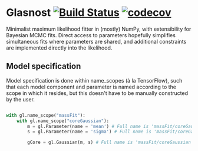 Glasnost [![Build Status](https://travis-ci.com/dpohanlon/Glasnost.svg?token=6U7ubPocKxuFEpjJP4aK&branch=master)](https://travis-ci.com/dpohanlon/Glasnost) [![codecov](https://codecov.io/gh/dpohanlon/Glasnost/branch/master/graph/badge.svg?token=THBlL3wY3b)](https://codecov.io/gh/dpohanlon/Glasnost)
===

Minimalist maximum likelihood fitter in (mostly) NumPy, with extensibility for Bayesian MCMC fits. Direct access to parameters hopefully simplifies simultaneous fits where parameters are shared, and additional constraints are implemented directly into the likelihood.

Model specification
---
Model specification is done within name_scopes (à la TensorFlow), such that each model component and parameter is named according to the scope in which it resides, but this doesn't have to be manually constructed by the user.

``` python

with gl.name_scope("massFit"):
    with gl.name_scope("coreGaussian"):
        m = gl.Parameter(name = 'mean') # Full name is 'massFit/coreGaussian/mean'
        s = gl.Parameter(name = 'sigma') # Full name is 'massFit/coreGaussian/sigma'

        gCore = gl.Gaussian(m, s) # Full name is 'massFit/coreGaussian'
```
